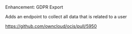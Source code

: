 Enhancement: GDPR Export

Adds an endpoint to collect all data that is related to a user

https://github.com/owncloud/ocis/pull/5950
